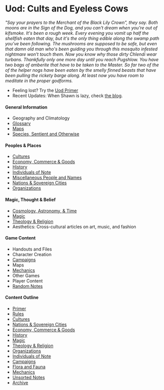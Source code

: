 # Uod: Cults and Eyeless Cows

*"Say your prayers to the Merchant of the Black Lily Crown", they say. Both moons are in the Sign of the Dog, and you can't dream when you're out of kifsmoke. It's been a rough week. Every evening you vomit up half the shellfish eaten that day, but it's the only thing edible along the swamp path you've been following. The mushrooms are supposed to be safe, but even that damn old man who's been guiding you through this mosquito infested nightmare won't touch them. Now you know why those dirty Chlendi wear turbans. Thankfully only one more day until you reach Pugshlow. You have two bags of amberite that have to be taken to the Master. So far two of the of the helper nogs have been eaten by the smelly finned beasts that have been pulling the rickety barge along. At least now you have room to meditate in the proper godforms.*

* Feeling lost?  Try the [Uod Primer](/01_primer)
* Recent Updates:  When Shawn is lazy, check [the blog](http://snailsofuod.blogspot.com/).

#### General Information
* Geography and Climatology
* [Glossary](01_primer/glossary.md)
* [Maps](01_primer/rhiat.jpg)
* [Species, Sentient and Otherwise](12_flora_fauna/species/READNE.md)
#### Peoples & Places
* [Cultures](03_cultures/README.md)
* [Economy, Commerce & Goods](05_commerce_goods/README.md)
* [History](06_history/README.md)
* [Individuals of Note](10_people/README.md)
* [Miscellaneous People and Names](10_people/misc_people.md)
* [Nations & Sovereign Cities](04_nations_cities/README.md)
* [Organizations](09_organizations/README.md)
#### Magic, Thought & Belief
* [Cosmology, Astronomy, & Time](01_primer/cosmology_time.md)
* [Magic](07_magic/README.md)
* [Theology & Religion](08_religion/README.md)
* Aesthetics: Cross-cultural articles on art, music, and fashion
#### Game Content
* Handouts and Files
* Character Creation
* [Campaigns](11_campaigns/README.md)
* Maps
* [Mechanics](80_mechanics/README.md)
* Other Games
* Player Content
* [Random Notes](98_unsorted/README.md)

#### Content Outline
* [Primer](01_primer/README.md)
* [Rules](02_rules/README.md)
* [Cultures](03_cultures/README.md)
* [Nations & Sovereign Cities](04_nations_cities/README.md)
* [Economy, Commerce & Goods](05_commerce_goods/README.md)
* [History](06_history/README.md) 
* [Magic](07_magic/README.md)
* [Theology & Religion](08_religion/README.md)
* [Organizations](09_organizations/README.md)
* [Individuals of Note](10_people/README.md)
* [Campaigns](11_campaigns/README.md)
* [Flora and Fauna](12_flora_fauna/README.md)
* [Mechanics](80_mechanics/README.md)
* [Unsorted Notes](98_unsorted/README.md)
* [Archive](99_archive/README.md)
